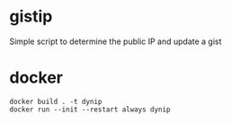 # gistip

Simple script to determine the public IP and update a gist

# docker

    docker build . -t dynip
    docker run --init --restart always dynip